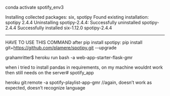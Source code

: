 conda activate spotify_env3



Installing collected packages: six, spotipy
  Found existing installation: spotipy 2.4.4
    Uninstalling spotipy-2.4.4:
      Successfully uninstalled spotipy-2.4.4
Successfully installed six-1.12.0 spotipy-2.4.4




****************************************************************
HAVE TO USE THIS COMMAND after pip install spotipy: pip install git+https://github.com/plamere/spotipy.git --upgrade


grahamritter$ heroku run bash -a web-app-starter-flask-gmr


when i tried to install pandas in requirements, on my machine wouldnt work
then still needs on the server# spotify_app



heroku git:remote -a spotify-playlist-app-gmr 
//again, doesn’t work as expected, doesn’t recognize language